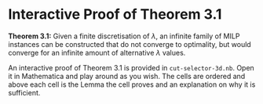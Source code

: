 # Interactive Proof of Theorem 3.1

**Theorem 3.1:** Given a finite discretisation of $\lambda$, an infinite family of MILP instances can be constructed 
that do not converge to optimality, but would converge for an infinite amount of alternative $\lambda$ values.

An interactive proof of Theorem 3.1 is provided in `cut-selector-3d.nb`. Open it in Mathematica and play around as
you wish. The cells are ordered and above each cell is the Lemma the cell proves and an explanation
on why it is sufficient. 